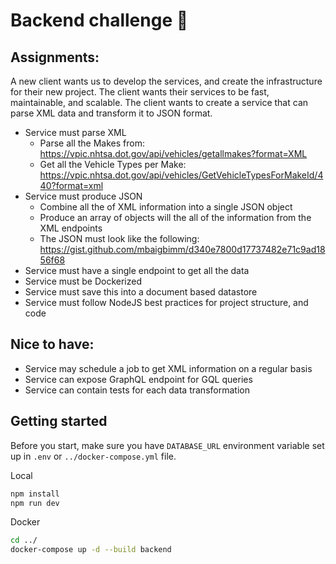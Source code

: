 # Backend challenge 💪

## Assignments:

A new client wants us to develop the services, and create the infrastructure for their new project. The client wants
their services to be fast, maintainable, and scalable. The client wants to create a service that can parse XML data and
transform it to JSON format.

- Service must parse XML
    - Parse all the Makes from: https://vpic.nhtsa.dot.gov/api/vehicles/getallmakes?format=XML
    - Get all the Vehicle Types per
      Make: https://vpic.nhtsa.dot.gov/api/vehicles/GetVehicleTypesForMakeId/440?format=xml
- Service must produce JSON
    - Combine all the of XML information into a single JSON object
    - Produce an array of objects will the all of the information from the XML endpoints
    - The JSON must look like the following: https://gist.github.com/mbaigbimm/d340e7800d17737482e71c9ad1856f68
- Service must have a single endpoint to get all the data
- Service must be Dockerized
- Service must save this into a document based datastore
- Service must follow NodeJS best practices for project structure, and code

## Nice to have:

- Service may schedule a job to get XML information on a regular basis
- Service can expose GraphQL endpoint for GQL queries
- Service can contain tests for each data transformation

## Getting started

Before you start, make sure you have `DATABASE_URL` environment variable set up in `.env` or `../docker-compose.yml`
file.

Local

```bash
npm install
npm run dev
```

Docker

```bash
cd ../
docker-compose up -d --build backend
```
